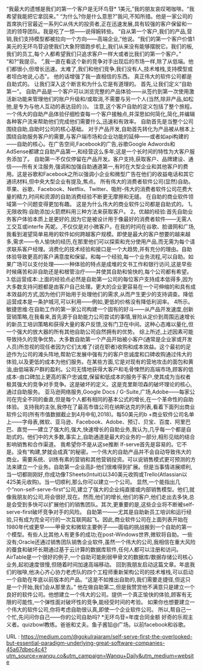 “我最大的遗憾是我们的第一个客户是无环鸟苷* 1美元,”我的朋友哀叹喝咖啡。“我希望我能把它拿回来。” 
 “为什么?你是什么意思?”我问,不知所措。他是一家公司的首席执行官最近一系列C从伟大的投资者,正在迅速发展,具有较强的客户保留和一流的领导团队。我是吃了一惊——说得婉转些。 
 “自从第一个客户,我们的产品,营销,我们支持模型都被拉向一个方向——高端企业,”他说。“我们的第一个客户价值1美元的无环鸟苷迫使我们大象狩猎跑步机上,我们从来没有能够摆脱它。我们的板,我们的员工,每个人都希望我们只追求客户一样大或者比我们的第一个客户。” 
 “和?“我提示。 
 ”,我一直在看这个新的竞争对手出现后的市场一样,除了从低端。他们都很小,但增长迅速。太难了,我们和他们竞争,我们没有人,技术堆栈,支持模型或者坦白地说,心态”。 
 他的话增强了我一直相信的东西。 
 真正伟大的软件公司都是自助式的。 
 让我们深入这个断言和为什么它是有道理的。 
 首先,让我们定义“自助第一”。 
 自助产品是一个客户可以浏览完整的产品体验——从签约到第一次使用激活新功能来管理他们的账户升级和/或取消,不需要与另一个人(当然,除非产品,如松弛,是专为与他人互动的表达目的:))。 
 注意,这个客户自助的定义包括了整个旅程。一个伟大的自助产品体验仔细检查每一个客户接触点,并深思如何简化,简化,并编辑各种客户流来帮助他们完成他们需要什么,迅速和有效率。 
 自助首先是当整个公司围绕自助,自助时公司的核心基础。 
 对于产品开发,自助首先转化为产品被从根本上围绕自助服务客户的需要,与客户端市场和企业功能的延伸——或者如api构建的——自助的核心。在广告空间,Facebook的广告,谷歌Google Adwords和AdSense都建立自助产品第一,和经营这么多年;这是一个长时间的特性为大客户服务添加了。 
 自助第一不仅仅停留在产品开发。客户支持,获取客户、品牌建设、通信——所有关注服务,强调和加强自助通道第一,有时在大型企业和其他客户的费用。这是谷歌和Facebook之所以强调小企业和微型广告在他们的收益电话和其它通讯材料,但中央大型企业有提及,焦点。 
 所有伟大的消费者软件公司(显然)自助。苹果、谷歌、Facebook、Netflix、Twitter、吸附-伟大的消费者软件公司花费大量的精力,时间和资源的自助消费经验不断更无摩擦和无缝。 
 在自助的商业软件领域第一个问题变得更加有趣。 
 这是为什么伟大的商业软件公司都是自助式的。 
 1。无限收购:自助添加火箭燃料用三种方法来获取客户。 
 2。优越的经验:首先自助业务客户体验本质上是更好的,因为它是被设计用于像最好的消费者软件——无需人工交互或interfe 
 芮妮。,不仅仅是对小微客户。在我的时间在谷歌、脸谱网和广场,我看到渴望简单易用的软件如何跨越客户规模。即使是最大的客户想要的越来越多,需求——令人愉快的经历,在那里他们可以探索和充分使用产品,而无需为每个请求联系客户经理。消费化的技术经验和接口是一个大趋势,并有充分的理由。自助体验导致更高的客户满意度和保留。和每一个经验,每一个业务流程,可以自助。如果广场可以支付处理——一种体验的特点是成堆的文书工作和银行访问,这是早些时候痛苦和非自助还是和根管治疗——并使其自助和愉快的,每个公司都有希望。 
 3.低运营成本:上面的经验点必然是自助第一公司的每位客户支持成本低得多,因为大多数支持问题都是由客户自己处理。更大的企业更容易在一个可伸缩的和具有成本效益的方式,因为他们开始用于处理他们的需求,从而产生更少的支持调查。降低运营成本是一条护城河,可以利用——例如,更低的价格没有降低利润率。 
 4所示。敏捷思维:在自助工作的第一家公司构建一个固有的好斗——从产品开发速度,创新营销策略,在我看来,首先源于自助能力公司尝试的事情,冒险从定价到周围迅速增长的新员工培训策略和获得大量的客户反馈,没有门卫在中间。这种心态难以量化,但一个强大的放大器的所有其他自助公司自然拥有的优势。 
 综上所述,上述因素可能导致持久的竞争优势。大多数自助第一个产品开始被小客户(通常是企业家或开发人员)所忽视的现任者因为它们太难了(说在职者)收购和成本效益。这个最初的足迹作为公司的滩头阵地,帮助它发展中强有力的客户忠诚度和口碑收购通过伟大的体验,以及更低的成本为他们服务。在某些方面,它是对现有的营地攻击的面包和黄油,由低端客户群的盈利。公司无情地获得大客户和毛骨悚然的高端市场,顾客的低成本-由口碑加上更高的客户忠诚度,保留和低成本的服务于客户,使其成为当权者极其强大的竞争对手竞争。这是破坏的定义。这是克里斯坦森的破坏理论的核心,通过自助服务。 
 亚马逊网络服务,Google Docs / G-Suite,广场,Adobe——每家公司在完全不同的垂直,但是每个人都有相同的基本公式的增长,在一个革命性的自助体验。 
 支持我的主张,我停在了最高市值公司在纳斯达克的列表,看着下面列出商业软件公司(所有市值数据截止到4月中旬,2018)。每50美元的b +商业软件公司名单上——字母表,微软、亚马逊、Facebook、Adobe、预订、贝宝、百度、阿里巴巴、直觉——建立了强大的,强大,快速增长的自助业务,我认为,几乎每一个都是自助式的。他们中的大多数,事实上,自助通道是最大的业务的一部分,相形见绌的结合影响销售和合作渠道。 
 我希望你不是从这se推断 
 lf-serve首先是容易的。它不是。没有“构建,梦就会成真”的秘密。一个伟大的自助产品并不会自动导致伟大的商业。需要系统、训练有素的营销和其他营销投资。可以说销售模式更可预测的方法来建立一个业务。自助第一企业高β-他们很难得到扩展。但是当事情进展顺利,当一切都刚刚好,你成功像TSheets(Intuit)以340美元收购或Trello(Atlassian以425美元收购)。当一切顺利,那么你可以建立一个公司。 
 显然,一个能指出几个“non-self-serve-first”公司,建立了强大的企业纯直接或内部销售模型。他们,就像我朋友的公司,将会很好,现在。然而,他们的增长,他们的客户,他们走出去多快,总是会受到多快可以扩展他们的销售团队。其次,更重要的是,这些企业将不断被self-serve-first破坏竞争对手的风险。 
 自助第一——尤其是自助新员工培训和运行经验,只有成为完全可行的一次互联网起飞。因此,商业软件公司在上面列表开始在1980年代或更早——甲骨文和微软主要例子——面临的挑战搬到一个自助的第一个模型。有些人比其他人有更多的成功;在post-Windows世界,微软将自助。一些没有;Oracle还通过销售团队销售企业软件,虽然一个伟大的公司,我相信在重大风险的蚕食和破坏长期通过基于云计算的数据库软件,任何人都可以注册和访问。AirTable是一个很好的例子,一个自助可能削弱甲骨文的数据库/数据存储公司核心业务,起初速度很慢,但随着时间加速高端移动。 
 回到我朋友启动这篇文章。年底我们的咖啡,他决心齐心协力老虎队的四个工程师重新架构公司的技术堆栈,可以启动一个自助在年底以前版本的产品。“这是不如推出自助的,我们需要走捷径,但这只是一个开始,我们会从那里去。” 
 他在做自助第二,但是我赞赏他不满意只是建立一个良好的软件公司。他想建立一个伟大的公司。提供一个真正愉快的体验,顾客有无限的可能性,一个弹性面对破坏性的竞争,能经受时间的考验。 
 如果你也想要建立一个伟大的软件公司,你将考虑自助很认真,即使一个企业软件公司。 
 所以,帮自己一个忙,先问问你自己——你的公司自助吗? 
 *无环鸟苷=年度合同金额 
 好奇的乐观主义者。quizbowl教练。爸爸和丈夫。鱼子酱铅@广场。以前facebook和谷歌。 
  
   
  URL : https://medium.com/@gokulrajaram/self-serve-first-the-overlooked-but-essential-paradigm-underlying-great-software-companies-45a67dbec4c4?utm_source=wanqu.co&utm_campaign=Wanqu+Daily&utm_medium=website